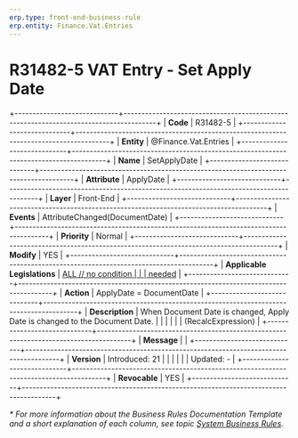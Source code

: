 ```yaml
---
erp.type: front-end-business-rule
erp.entity: Finance.Vat.Entries
---
```


# R31482-5 VAT Entry - Set Apply Date
+-----------------------------+---------------------------------------------------------------------------------------+
| **Code**                    | R31482-5                                                                              |
+-----------------------------+---------------------------------------------------------------------------------------+
| **Entity**                  | @Finance.Vat.Entries                                                                              |
+-----------------------------+---------------------------------------------------------------------------------------+
| **Name**                    | SetApplyDate                                                                          |
+-----------------------------+---------------------------------------------------------------------------------------+
| **Attribute**               | ApplyDate                                                                             |
+-----------------------------+---------------------------------------------------------------------------------------+
| **Layer**                   | Front-End                                                                             |
+-----------------------------+---------------------------------------------------------------------------------------+
| **Events**                  | AttributeChanged(DocumentDate)                                                        |
+-----------------------------+---------------------------------------------------------------------------------------+
| **Priority**                | Normal                                                                                |
+-----------------------------+---------------------------------------------------------------------------------------+
| **Modify**                  | YES                                                                                   |
+-----------------------------+---------------------------------------------------------------------------------------+
| **Applicable Legislations** | [ALL // no condition                                                                  |
|                             | needed](https://confluence.erp.net/display/techdoc/Country+Specific+Functionality)    |
+-----------------------------+---------------------------------------------------------------------------------------+
| **Action**                  | ApplyDate = DocumentDate                                                              |
+-----------------------------+---------------------------------------------------------------------------------------+
| **Description**             | When Document Date is changed, Apply Date is changed to the Document Date.            |
|                             |                                                                                       |
|                             | (RecalcExpression)                                                                    |
+-----------------------------+---------------------------------------------------------------------------------------+
| **Message**                 |                                                                                       |
+-----------------------------+---------------------------------------------------------------------------------------+
| **Version**                 | Introduced: 21                                                                        |
|                             |                                                                                       |
|                             | Updated: -                                                                            |
+-----------------------------+---------------------------------------------------------------------------------------+
| **Revocable**               | YES                                                                                   |
+-----------------------------+---------------------------------------------------------------------------------------+

*\* For more information about the Business Rules Documentation Template and a short explanation of each column, see
topic [System Business Rules](../templates/template-description-system-business-rules.md).*

  

  
